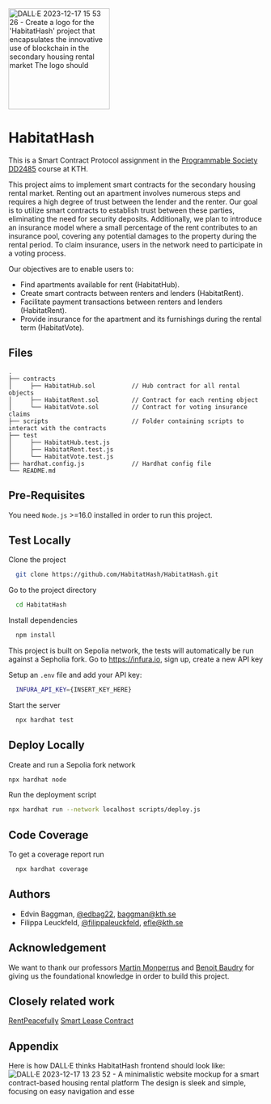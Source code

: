 <img src="https://github.com/HabitatHash/HabitatHash/assets/61015413/086d6904-0c5b-4a88-81ad-a72921b5ca8d" alt="DALL·E 2023-12-17 15 53 26 - Create a logo for the 'HabitatHash' project that encapsulates the innovative use of blockchain in the secondary housing rental market  The logo should" width="200"/>

# HabitatHash

This is a Smart Contract Protocol assignment in the [Programmable Society DD2485](https://github.com/KTH/programmable-society) course at KTH.

This project aims to implement smart contracts for the secondary housing rental market. Renting out an apartment involves numerous steps and requires a high degree of trust between the lender and the renter. Our goal is to utilize smart contracts to establish trust between these parties, eliminating the need for security deposits. Additionally, we plan to introduce an insurance model where a small percentage of the rent contributes to an insurance pool, covering any potential damages to the property during the rental period. To claim insurance, users in the network need to participate in a voting process.

Our objectives are to enable users to:
- Find apartments available for rent (HabitatHub).
- Create smart contracts between renters and lenders (HabitatRent).
- Facilitate payment transactions between renters and lenders (HabitatRent).
- Provide insurance for the apartment and its furnishings during the rental term (HabitatVote).

## Files
```
.
├── contracts                   
│     ├── HabitatHub.sol          // Hub contract for all rental objects
│     ├── HabitatRent.sol         // Contract for each renting object
│     └── HabitatVote.sol         // Contract for voting insurance claims
├── scripts                       // Folder containing scripts to interact with the contracts                           
├── test                  
│     ├── HabitatHub.test.js      
│     ├── HabitatRent.test.js
│     └── HabitatVote.test.js                         
├── hardhat.config.js             // Hardhat config file
└── README.md
```

## Pre-Requisites

You need ```Node.js``` >=16.0 installed in order to run this project.

## Test Locally

Clone the project

```bash
  git clone https://github.com/HabitatHash/HabitatHash.git
```

Go to the project directory

```bash
  cd HabitatHash
```

Install dependencies

```bash
  npm install
```

This project is built on Sepolia network, the tests will automatically be run against a Sepholia fork.
Go to https://infura.io, sign up, create a new API key

Setup an ```.env``` file and add your API key:
```bash
  INFURA_API_KEY={INSERT_KEY_HERE}
```

Start the server

```bash
  npx hardhat test
```

## Deploy Locally

Create and run a Sepolia fork network

```bash
npx hardhat node
```
Run the deployment script

```bash
npx hardhat run --network localhost scripts/deploy.js
```

## Code Coverage

To get a coverage report run

```bash
  npx hardhat coverage
```

## Authors

- Edvin Baggman, [@edbag22](https://github.com/edbag22), baggman@kth.se
- Filippa Leuckfeld, [@filippaleuckfeld](https://github.com/filippaleuckfeld), efle@kth.se

## Acknowledgement

We want to thank our professors [Martin Monperrus](http://www.monperrus.net/martin/) and [Benoit Baudry](https://softwarediversity.eu/) for giving us the foundational knowledge in order to build this project.

## Closely related work

[RentPeacefully](https://rentpeacefully.com/)
[Smart Lease Contract](https://github.com/djokicx/smart-lease-contract)

## Appendix

Here is how DALL·E thinks HabitatHash frontend should look like:
![DALL·E 2023-12-17 13 23 52 - A minimalistic website mockup for a smart contract-based housing rental platform  The design is sleek and simple, focusing on easy navigation and esse](https://github.com/HabitatHash/HabitatHash/assets/61015413/ad346068-f8fe-4ce1-a268-86aae5ceb392)


